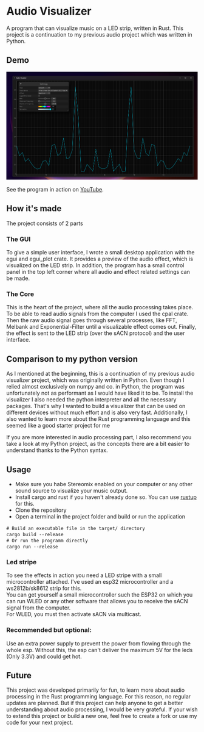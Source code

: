 # Audio Visualizer
A program that can visualize music on a LED strip, written in Rust.
This project is a continuation to my previous audio project which was written in Python.

## Demo

![Demo](images/gui.png)

See the program in action on [YouTube](https://www.youtube.com/watch?v=M1xNktjkvWU).

## How it's made
The project consists of 2 parts

### The GUI
To give a simple user interface, I wrote a small desktop application with the egui and egui_plot crate.
It provides a preview of the audio effect, which is visualized on the LED strip.
In addition, the program has a small control panel in the top left corner where all audio and effect related settings can be made.

### The Core
This is the heart of the project, where all the audio processing takes place. 
To be able to read audio signals from the computer I used the cpal crate.
Then the raw audio signal goes through several processes, like FFT, Melbank and Exponential-Filter until a visualizable effect comes out.
Finally, the effect is sent to the LED strip (over the sACN protocol) and the user interface.

## Comparison to my python version
As I mentioned at the beginning, this is a continuation of my previous audio visualizer project, which was originally written in Python.
Even though I relied almost exclusively on numpy and co. in Python, the program was unfortunately not as performant as I would have liked it to be. 
To install the visualizer I also needed the python interpreter and all the necessary packages. 
That's why I wanted to build a visualizer that can be used on different devices without much effort and is also very fast. 
Additionally, I also wanted to learn more about the Rust programming language and this seemed like a good starter project for me

If you are more interested in audio processing part, I also recommend you take a look at my Python project, as the concepts there are a bit easier to understand thanks to the Python syntax.

## Usage
- Make sure you habe Stereomix enabled on your computer or any other sound source to visualize your music output.
- Install cargo and rust if you haven't already done so. You can use [rustup](https://www.rust-lang.org/tools/install) for this.
- Clone the repository
- Open a terminal in the project folder and build or run the application

```
# Build an executable file in the target/ directory
cargo build --release
# Or run the programm directly 
cargo run --release
```

### Led stripe
To see the effects in action you need a LED stripe with a small microcontroller attached.
I've used an esp32 microcontroller and a ws2812b/sk8612 strip for this. <br>
You can get yourself a small microcontroller such the ESP32 on which you can run WLED or any other software that allows you to receive the sACN signal from the computer. <br>
For WLED, you must then activate sACN via multicast.


### Recommended but optional:
Use an extra power supply to prevent the power from flowing through the whole esp. Without this, the esp can't deliver the maximum 5V for the leds (Only 3.3V) and could get hot.





## Future
This project was developed primarily for fun, to learn more about audio processing in the Rust programming language. For this reason, no regular updates are planned.
But if this project can help anyone to get a better understanding about audio processing, I would be very grateful.
If your wish to extend this project or build a new one, feel free to create a fork or use my code for your next project.
